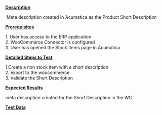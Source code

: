 
<p><strong><u>Description</u></strong></p>
<p>&nbsp;Meta description created in Acumatica as the Product Short Description</p>
<p><strong><u>Prerequisites</u></strong></p>
<p>1. User has access to the ERP application<br /> 2. WooCommerce Connector is configured<br /> 3. User has opened the Stock Items page in Acumatica</p>
<p><strong><u>Detailed Steps to Test</u></strong></p>
<p>1.Create a non stock item with a short description<br /> 2. export to the woocommerce<br /> 3. Validate the Short Description</p>
<p><strong><u>Expected Results</u></strong></p>
<p>meta description created for the Short Description in the WC</p>
<p><strong><u>Test Data</u></strong></p>
<p>&nbsp;</p>
